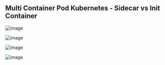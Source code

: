 ## Multi Container Pod Kubernetes - Sidecar vs Init Container

![image](https://github.com/Bhakti2304/CKA2024/assets/116799960/13244599-2063-43f1-8d60-1abe3506c570)

![image](https://github.com/Bhakti2304/CKA2024/assets/116799960/5936e4e0-dce7-4e21-b514-2a1c6f914746)

![image](https://github.com/Bhakti2304/CKA2024/assets/116799960/6049c4c0-fcbc-4c06-ba63-36699047dc19)

![image](https://github.com/Bhakti2304/CKA2024/assets/116799960/6e25a267-a7e0-4c28-be46-5f21421ddba3)





